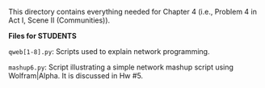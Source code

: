 This directory contains everything needed for
Chapter 4 (i.e., Problem 4 in Act I, Scene II (Communities)).

**Files for STUDENTS**

`qweb[1-8].py`: Scripts used to explain network programming.

`mashup6.py`: Script illustrating a simple network mashup script using
Wolfram|Alpha. It is discussed in Hw #5.
